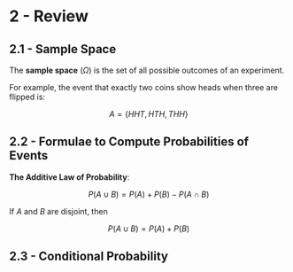 # 2 - Review

## 2.1 - Sample Space

The **sample space** ($\Omega$) is the set of all possible outcomes of an experiment.

For example, the event that exactly two coins show heads when three are flipped is:

$$ A = \{ HHT, HTH, THH \} $$

## 2.2 - Formulae to Compute Probabilities of Events

**The Additive Law of Probability**: 

$$ P(A \cup B) = P(A) + P(B) - P(A \cap B) $$

If $A$ and $B$ are disjoint, then

$$ P(A \cup B) = P(A) + P(B) $$

## 2.3 - Conditional Probability


